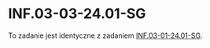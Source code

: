 # INF.03-03-24.01-SG

To zadanie jest identyczne z zadaniem [INF.03-01-24.01-SG](../INF.03-01-24.01-SG/).
